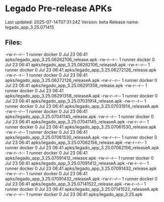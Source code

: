 # Legado Pre-release APKs
Last updated: 2025-07-14T07:31:24Z
Version: beta
Release name: legado_app_3.25.071415
## Files:
-rw-r--r-- 1 runner docker 0 Jul 23 06:41 apks/legado_app_3.25.06262106_release.apk
-rw-r--r-- 1 runner docker 0 Jul 23 06:41 apks/legado_app_3.25.06262106_releaseA.apk
-rw-r--r-- 1 runner docker 0 Jul 23 06:41 apks/legado_app_3.25.06272126_release.apk
-rw-r--r-- 1 runner docker 0 Jul 23 06:41 apks/legado_app_3.25.06272126_releaseA.apk
-rw-r--r-- 1 runner docker 0 Jul 23 06:41 apks/legado_app_3.25.06291358_release.apk
-rw-r--r-- 1 runner docker 0 Jul 23 06:41 apks/legado_app_3.25.06291358_releaseA.apk
-rw-r--r-- 1 runner docker 0 Jul 23 06:41 apks/legado_app_3.25.07031914_release.apk
-rw-r--r-- 1 runner docker 0 Jul 23 06:41 apks/legado_app_3.25.07031914_releaseA.apk
-rw-r--r-- 1 runner docker 0 Jul 23 06:41 apks/legado_app_3.25.07041145_release.apk
-rw-r--r-- 1 runner docker 0 Jul 23 06:41 apks/legado_app_3.25.07041145_releaseA.apk
-rw-r--r-- 1 runner docker 0 Jul 23 06:41 apks/legado_app_3.25.07061530_release.apk
-rw-r--r-- 1 runner docker 0 Jul 23 06:41 apks/legado_app_3.25.07061530_releaseA.apk
-rw-r--r-- 1 runner docker 0 Jul 23 06:41 apks/legado_app_3.25.07062156_release.apk
-rw-r--r-- 1 runner docker 0 Jul 23 06:41 apks/legado_app_3.25.07062156_releaseA.apk
-rw-r--r-- 1 runner docker 0 Jul 23 06:41 apks/legado_app_3.25.07091412_release.apk
-rw-r--r-- 1 runner docker 0 Jul 23 06:41 apks/legado_app_3.25.07091412_releaseA.apk
-rw-r--r-- 1 runner docker 0 Jul 23 06:41 apks/legado_app_3.25.07091432_release.apk
-rw-r--r-- 1 runner docker 0 Jul 23 06:41 apks/legado_app_3.25.07091432_releaseA.apk
-rw-r--r-- 1 runner docker 0 Jul 23 06:41 apks/legado_app_3.25.07141522_release.apk
-rw-r--r-- 1 runner docker 0 Jul 23 06:41 apks/legado_app_3.25.07141522_releaseA.apk
-rw-r--r-- 1 runner docker 0 Jul 23 06:41 apks/legado_app_3.25.apk
